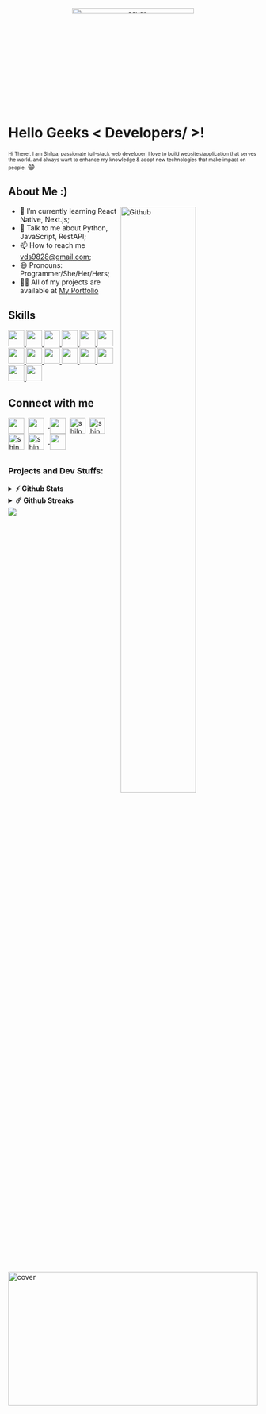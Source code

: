<div align="center">
<img width="70%" height = "5%" src="https://user-images.githubusercontent.com/69167064/159184333-8db3c95f-5d46-4b52-883c-fb7ba658da99.gif" alt="cover" />
</div>
<h1> Hello Geeks < Developers/ >!

<!--  <img src = "https://user-images.githubusercontent.com/69167064/171626459-b73b6bec-2818-4c4e-a416-aff0f841236f.gif" width = "5px">  --></h1>
<font size="1">   Hi There!,
I am Shilpa, passionate full-stack web developer. I love to build websites/application that serves the world.
  and always want to enhance my knowledge & adopt new technologies that make impact on people.</font> :smile:

  
<h2> About Me :)</h2><img width="55%" align="right" alt="Github" src="https://user-images.githubusercontent.com/69167064/159184413-e651f637-93fa-4ed5-bd3a-9c609cf2ac21.svg" />




- 🌱 I’m currently learning React Native, Next.js;
- 💬 Talk to me about Python, JavaScript, RestAPI;
- 📫 How to reach me vds9828@gmail.com;
- 😄 Pronouns: Programmer/She/Her/Hers;
- 👨‍💻 All of my projects are available at [My Portfolio](http://shilpa17-shingnapure-portfolio.vercel.app/)
 
 

 <h2> Skills</h2> <!--<img src = "https://media2.giphy.com/media/QssGEmpkyEOhBCb7e1/giphy.gif?cid=ecf05e47a0n3gi1bfqntqmob8g9aid1oyj2wr3ds3mg700bl&rid=giphy.gif" width = 32px>  -->
<a href= https://github.com/shilpashingnapure?tab=repositories&q=&type=&language=python&sort= > <img width ='32px' src ='https://user-images.githubusercontent.com/69167064/159184604-ff74edc8-5bcb-4b30-82cf-e52e3a8e21c6.svg'> </a>
<a href= https://github.com/shilpashingnapure?tab=repositories&q=&type=&language=django&sort= > <img width ='32px' src ='https://user-images.githubusercontent.com/69167064/159184606-fc8aac53-e71a-4e20-b7dc-fa10a130748c.svg'> </a>   <a href= https://github.com/shilpashingnapure?tab=repositories&q=&type=&language=html&sort= > <img width ='32px' src ='https://user-images.githubusercontent.com/69167064/159184607-712eb472-cb9a-4827-9f5e-d2f6f8ccbb4c.svg'> </a>   <a href= https://github.com/shilpashingnapure?tab=repositories&q=&type=&language=css&sort= > <img width ='32px' src ='https://user-images.githubusercontent.com/69167064/159184609-c2ac2382-e3dc-42fb-aa3e-f3ab2909cb69.svg'> </a>
<a href= https://github.com/shilpashingnapure?tab=repositories&q=&type=&language=sass&sort= > <img width ='32px' src ='https://user-images.githubusercontent.com/69167064/159184610-69bc32e0-5ad9-45b4-abe7-5d2d68533862.svg'> </a>
<a href= https://github.com/shilpashingnapure?tab=repositories&q=&type=&language=bootstrap&sort= > <img width ='32px' src ='https://user-images.githubusercontent.com/69167064/159184611-c2f80985-f925-4c28-9cab-bc644920c242.svg'> </a>    <a href= https://github.com/shilpashingnapure?tab=repositories&q=&type=&language=javascript&sort= > <img width ='32px' src ='https://user-images.githubusercontent.com/69167064/159184612-9a798198-e32e-4d0f-ae68-9f0626c4ad3b.svg'> </a>   <a href= https://github.com/shilpashingnapure?tab=repositories&q=&type=&language=nodejs&sort= > <img width ='32px' src ='https://user-images.githubusercontent.com/69167064/159184613-e3345ab3-9426-4a34-9d72-b01b663c45ea.svg'> </a>
<a href= https://github.com/shilpashingnapure?tab=repositories&q=&type=&language=reactjs&sort= > <img width ='32px' src ='https://user-images.githubusercontent.com/69167064/159184614-ff297d22-b706-4345-a790-46bdac962617.svg'> </a>
<a href= https://github.com/shilpashingnapure?tab=repositories&q=&type=&language=express&sort= > <img width ='32px' src ='https://user-images.githubusercontent.com/69167064/159184615-949d24bf-ecd0-463b-b4c4-cb39156b4937.svg'> </a>    <a href= https://github.com/shilpashingnapure?tab=repositories&q=&type=&language=mongodb&sort= > <img width ='32px' src ='https://user-images.githubusercontent.com/69167064/159184617-de7bab91-ecce-4949-9aac-c88110fc1f45.svg'> </a>    <a href= https://github.com/shilpashingnapure?tab=repositories&q=&type=&language=postman&sort= > <img width ='32px' src ='https://user-images.githubusercontent.com/69167064/159184618-c025973b-bf27-4cd2-8904-2b3504a93cca.svg'> </a>
<a href= https://github.com/shilpashingnapure?tab=repositories&q=&type=&language=photoshop&sort= > <img width ='32px' src ='https://user-images.githubusercontent.com/69167064/159184620-fc7f939b-de22-401d-9ac6-f3cc9278f900.svg'> </a>
<a href= https://github.com/shilpashingnapure?tab=repositories&q=&type=&language=git&sort= > <img width ='32px' src ='https://user-images.githubusercontent.com/69167064/159184621-b6517495-69a3-41db-872c-aba74a4b4fd2.svg'> </a>
  
 <h2> Connect with me </h2> <!-- <img src='https://user-images.githubusercontent.com/69167064/159184623-31d54ed6-95b7-4522-9da7-2ce0d07457df.gif' width="80px">  -->
<a href = 'https://shilpa17-shingnapure-portfolio.vercel.app/'> <img width = '32px' align= 'center' src="https://user-images.githubusercontent.com/69167064/159184625-7c17e903-f6ee-4e07-98e8-07614c393408.png"/></a>&nbsp;     <a href = 'https://www.linkedin.com/in/shilpa-shingnapure'> <img width = '32px' align= 'center' src="https://user-images.githubusercontent.com/69167064/159184626-60819a14-5d6b-4e38-a730-b9fceb72df65.svg"/></a>         &nbsp;<a href = 'https://www.github.com/shilpashingnapure'> <img width = '32px' align= 'center' src="https://user-images.githubusercontent.com/69167064/159184628-cdccf231-ec4d-4ae4-bde7-5d8274f57146.svg"/></a>      &nbsp;<a href="https://codepen.io/shilpashingnapure/" target="blank"><img align="center" src="https://user-images.githubusercontent.com/69167064/159184599-39501947-c3c6-4ba3-8dd6-b7775d7150de.svg" alt="shilpashingnapure/" width="32px" /></a>      &nbsp;<a href="https://www.hackerrank.com/shingnapureshil1/" target="blank"><img align="center" src="https://user-images.githubusercontent.com/69167064/159184600-79cc4cbe-e8b5-416f-bf82-5cf8b91dd9dd.svg" alt="shingnapureshil1/" width = '32px' /></a>     &nbsp;<a href="https://www.leetcode.com/shingnapure_shilpa17/" target="blank"><img align="center" src="https://user-images.githubusercontent.com/69167064/159185189-c6f3c53c-9a30-4503-8b9f-5953272e6a5c.png" alt="shingnapure_shilpa17/" width = '32px'/></a>     &nbsp;<a href="https://auth.geeksforgeeks.org/user/shingnapureshilpa2/profile/" target="blank"><img align="center" src="https://user-images.githubusercontent.com/69167064/159185201-7a2e9d22-260b-42f0-b63c-f17b6a15e260.png" alt="shingnapureshilpa2/profile/" width = '32px' /></a>     &nbsp;<a href = 'https://cssbattle.dev/player/shilpa17'> <img width = '32px' align= 'center' src="https://user-images.githubusercontent.com/69167064/159086421-721c547b-ff62-4744-913d-feda5bac605c.svg"/></a>  



  
  <h6> </h6>
  
 <h3>Projects and Dev Stuffs: </h3> <!--<img src='https://media1.giphy.com/media/du3J3cXyzhj75IOgvA/giphy.gif?cid=ecf05e47x2g034i9pzwtzzsd3xgg2w9nr94t4tflbbgo3008&rid=giphy.gif' width='32px'> -->

<details>	
  <summary><b>⚡ Github Stats</b></summary>

  <br />
  <img height="180em" src="https://github-readme-stats.vercel.app/api?username=shilpashingnapure&show_icons=true&&count_private=true&include_all_commits=true" />
  <img height="180em" src="https://github-readme-stats.vercel.app/api/top-langs/?username=shilpashingnapure&exclude_repo=KNN-Image-Classification&show_icons=true&layout=compact&langs_count=8"/>
</details>

<details>	
  <summary><b>☄️ Github Streaks</b></summary>
  <br/>
  <img src="https://github-readme-streak-stats.herokuapp.com/?user=shilpashingnapure" width="400em" height="200em" />
  <img src="https://github-readme-stats.vercel.app/api/wakatime?username=shilpashingnapure" width="400em" height="200em"/>
  <h6><em>NOTE: This does not indicate my skill level or language proficiency, it's merely a GitHub metric of which languages I have the most code of on GitHub.
    </em></h6>
 
</details>
  
  <img align="centre" src="https://github-profile-trophy.vercel.app/?username=shilpashingnapure&ryo-ma&no-frame=true&theme=oldie&margin-w=15&title=Issue,Stars,Repo,Commit,PR,Followers"/>
  <img width="100%" height = "270em" src="https://kentsustainability.co.uk/wp-content/uploads/2019/08/KS-1.gif" alt="cover" />
  
  


